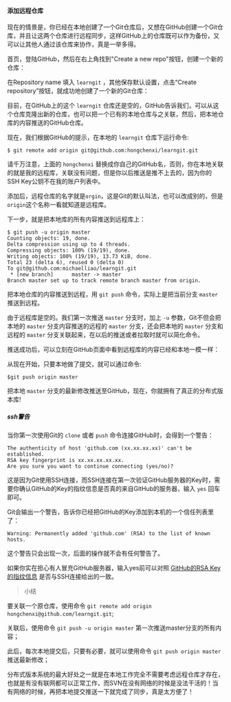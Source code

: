 #### 添加远程仓库 ####

现在的情景是，你已经在本地创建了一个Git仓库后，又想在GitHub创建一个Git仓库，并且让这两个仓库进行远程同步，这样GitHub上的仓库既可以作为备份，又可以让其他人通过该仓库来协作，真是一举多得。

首页，登陆GitHub，然后在右上角找到"Create a new repo"按钮，创建一个新的仓库：

在Repository name 填入 `learngit` ，其他保存默认设置，点击“Create repository”按钮，就成功地创建了一个新的Git仓库：

目前，在GitHub上的这个 `learngit` 仓库还是空的，GitHub告诉我们，可以从这个仓库克隆出新的仓库，也可以把一个已有的本地仓库与之关联，然后，把本地仓库的内容推送的GitHub仓库。

现在，我们根据GitHub的提示，在本地的 `learngit` 仓库下运行命令:

	$ git remote add origin git@github.com:hongchenxi/learngit.git
	
请千万注意，上面的 `hongchenxi` 替换成你自己的GitHub名，否则，你在本地关联的就是我的远程库，关联没有问题，但是你以后推送是推不上去的，因为你的SSH Key公钥不在我的账户列表中。

添加后，远程仓库的名字就是`orgin`，这是Git的默认叫法，也可以改成别的，但是 `origin`这个名称一看就知道是远程库。

下一步，就是把本地库的所有内容推送到远程库上：

	$ git push -u origin master
	Counting objects: 19, done.
	Delta compression using up to 4 threads.
	Compressing objects: 100% (19/19), done.
	Writing objects: 100% (19/19), 13.73 KiB, done.
	Total 23 (delta 6), reused 0 (delta 0)
	To git@github.com:michaelliao/learngit.git
	 * [new branch]      master -> master
	Branch master set up to track remote branch master from origin.
	
把本地仓库的内容推送到远程，用 `git push` 命令，实际上是把当前分支 `master` 推送到远程。

由于远程库是空的。我们第一次推送 `master` 分支时，加上 `-u` 参数，Git不但会把本地的 `master` 分支内容推送的远程的 `master` 分支，还会把本地的 `master` 分支和远程的 `master` 分支关联起来，在以后的推送或者拉取时就可以简化命令。

推送成功后，可以立刻在GitHub页面中看到远程库的内容已经和本地一模一样：

从现在开始，只要本地做了提交，就可以通过命令:

	$git push origin master
	
把本地 `master` 分支的最新修改推送至GitHub，现在，你就拥有了真正的分布式版本库!

##### ssh警告 #####

当你第一次使用Git的 `clone` 或者 `push` 命令连接GitHub时，会得到一个警告：

	The authenticity of host 'github.com (xx.xx.xx.xx)' can't be established.
	RSA key fingerprint is xx.xx.xx.xx.xx.
	Are you sure you want to continue connecting (yes/no)?
	
这是因为Git使用SSH连接，而SSH连接在第一次验证GitHub服务器的Key时，需要你确认GitHub的Key的指纹信息是否真的来自GitHub的服务器，输入 `yes` 回车即可。

Git会输出一个警告，告诉你已经把GitHub的Key添加到本机的一个信任列表里了：

	Warning: Permanently added 'github.com' (RSA) to the list of known hosts.
	
这个警告只会出现一次，后面的操作就不会有任何警告了。

如果你实在担心有人冒充GitHub服务器，输入yes前可以对照 [GitHub的RSA Key的指纹信息]() 是否与SSH连接给出的一致。

> 小结

要关联一个原仓库，使用命令 `git remote add origin hongchenxi@github.com/learngit.git`;

关联后，使用命令 `git push -u origin master` 第一次推送master分支的所有内容；

此后，每次本地提交后，只要有必要，就可以使用命令 `git push origin master` 推送最新修改；

分布式版本系统的最大好处之一就是在本地工作完全不需要考虑远程仓库才存在，也就是有没有联网都可以正常工作，而SVN在没有网络的时候是没法干活的！当有网络的时候，再把本地提交推送一下就完成了同步，真是太方便了！ 


